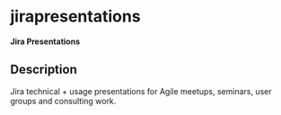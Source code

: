 # jirapresentations

**Jira Presentations**

## Description

Jira technical + usage presentations for Agile meetups, seminars, user groups and consulting work.

